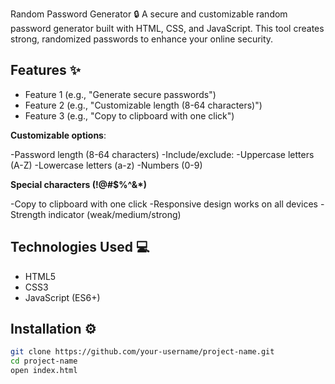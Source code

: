 Random Password Generator 🔒
A secure and customizable random password generator built with HTML, CSS, and JavaScript. This tool creates strong, randomized passwords to enhance your online security.
## Features ✨
- Feature 1 (e.g., "Generate secure passwords")
- Feature 2 (e.g., "Customizable length (8-64 characters)")
- Feature 3 (e.g., "Copy to clipboard with one click")


**Customizable options**:

-Password length (8-64 characters)
-Include/exclude:
-Uppercase letters (A-Z)
-Lowercase letters (a-z)
-Numbers (0-9)

**Special characters (!@#$%^&*)**

-Copy to clipboard with one click
-Responsive design works on all devices
-Strength indicator (weak/medium/strong)


## Technologies Used 💻
- HTML5
- CSS3
- JavaScript (ES6+)

## Installation ⚙️
```bash
git clone https://github.com/your-username/project-name.git
cd project-name
open index.html
